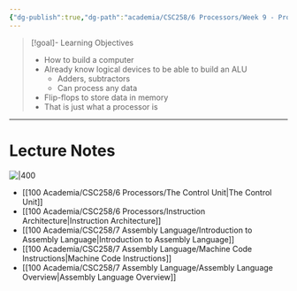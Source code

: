 ```yaml
---
{"dg-publish":true,"dg-path":"academia/CSC258/6 Processors/Week 9 - Processor Components, Assembly.md","permalink":"/academia/csc-258/6-processors/week-9-processor-components-assembly/","tags":["cs","lecture","note","university"],"created":"2025-03-11T19:56:30.468-04:00","updated":"2025-03-16T18:42:26.518-04:00"}
---
```



> [!goal]- Learning Objectives
> - How to build a computer
> - Already know logical devices to be able to build an ALU
>     - Adders, subtractors
>     - Can process any data
> - Flip-flops to store data in memory
> - That is just what a processor is

---

# Lecture Notes

![|400](https://i.imgur.com/82C1JnT.png)

- [[100 Academia/CSC258/6 Processors/The Control Unit\|The Control Unit]]
- [[100 Academia/CSC258/6 Processors/Instruction Architecture\|Instruction Architecture]]
- [[100 Academia/CSC258/7 Assembly Language/Introduction to Assembly Language\|Introduction to Assembly Language]]
- [[100 Academia/CSC258/7 Assembly Language/Machine Code Instructions\|Machine Code Instructions]]
- [[100 Academia/CSC258/7 Assembly Language/Assembly Language Overview\|Assembly Language Overview]]
